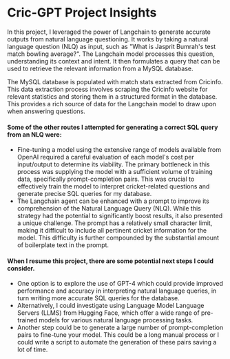 # Cric-GPT Project Insights
In this project, I leveraged the power of Langchain to generate accurate outputs from natural language questioning. It works by taking a natural language question (NLQ) as input, such as "What is Jasprit Bumrah's test match bowling average?". The Langchain model processes this question, understanding its context and intent. It then formulates a query that can be used to retrieve the relevant information from a MySQL database.

The MySQL database is populated with match stats extracted from Cricinfo. This data extraction process involves scraping the Cricinfo website for relevant statistics and storing them in a structured format in the database. This provides a rich source of data for the Langchain model to draw upon when answering questions.

#### Some of the other routes I attempted for generating a correct SQL query from an NLQ were:
- Fine-tuning a model using the extensive range of models available from OpenAI required a careful evaluation of each model's cost per input/output to determine its viability. The primary bottleneck in this process was supplying the model with a sufficient volume of training data, specifically prompt-completion pairs. This was crucial to effectively train the model to interpret cricket-related questions and generate precise SQL queries for my database.
- The Langchain agent can be enhanced with a prompt to improve its comprehension of the Natural Language Query (NLQ). While this strategy had the potential to significantly boost results, it also presented a unique challenge. The prompt has a relatively small character limit, making it difficult to include all pertinent cricket information for the model. This difficulty is further compounded by the substantial amount of boilerplate text in the prompt. 

#### When I resume this project, there are some potential next steps I could consider. 
- One option is to explore the use of GPT-4 which could provide improved performance and accuracy in interpreting natural language queries, in turn writing more accurate SQL queries for the database.
- Alternatively, I could investigate using Language Model Language Servers (LLMS) from Hugging Face, which offer a wide range of pre-trained models for various natural language processing tasks.
- Another step could be to generate a large number of prompt-completion pairs to fine-tune your model. This could be a long manual process or I could write a script to automate the generation of these pairs saving a lot of time. 
